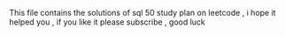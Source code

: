 This file contains the solutions of sql 50 study plan on leetcode , i hope it helped you , if you like it please subscribe , good luck 
